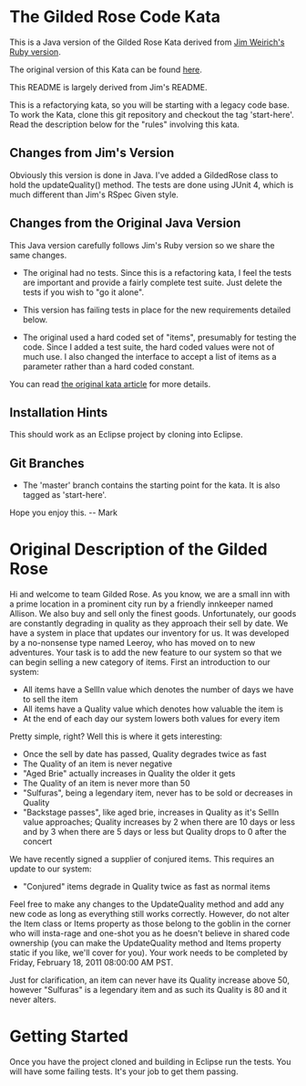 # The Gilded Rose Code Kata

This is a Java version of the Gilded Rose Kata derived from 
[Jim Weirich's Ruby version](https://github.com/jimweirich/gilded_rose_kata).

The original version of this Kata can be found 
[here](http://iamnotmyself.com/2011/02/13/refactor-this-the-gilded-rose-kata/).

This README is largely derived from Jim's README.

This is a refactorying kata, so you will be starting with a legacy
code base.  To work the Kata, clone this git repository and checkout
the tag 'start-here'. Read the description below for the "rules"
involving this kata.

## Changes from Jim's Version

Obviously this version is done in Java. I've added a GildedRose class to hold the 
updateQuality() method. The tests are done using JUnit 4, which is much different than
Jim's RSpec Given style.

## Changes from the Original Java Version

This Java version carefully follows Jim's Ruby version so we share the same changes.

* The original had no tests.  Since this is a refactoring kata, I feel
  the tests are important and provide a fairly complete test suite.
  Just delete the tests if you wish to "go it alone".
  
* This version has failing tests in place for the new requirements detailed
  below.

* The original used a hard coded set of "items", presumably for
  testing the code.  Since I added a test suite, the hard coded values
  were not of much use.  I also changed the interface to accept a list of
  items as a parameter rather than a hard coded constant.

You can read
[the original kata article](http://iamnotmyself.com/2011/02/13/refactor-this-the-gilded-rose-kata/) for more details.

## Installation Hints

This should work as an Eclipse project by cloning into Eclipse.

## Git Branches

* The 'master' branch contains the starting point for the kata.  It is
  also tagged as 'start-here'.

Hope you enjoy this.     -- Mark


# Original Description of the Gilded Rose

Hi and welcome to team Gilded Rose. As you know, we are a small inn
with a prime location in a prominent city run by a friendly innkeeper
named Allison. We also buy and sell only the finest
goods. Unfortunately, our goods are constantly degrading in quality as
they approach their sell by date. We have a system in place that
updates our inventory for us. It was developed by a no-nonsense type
named Leeroy, who has moved on to new adventures. Your task is to add
the new feature to our system so that we can begin selling a new
category of items. First an introduction to our system:

- All items have a SellIn value which denotes the number of days we
  have to sell the item
- All items have a Quality value which denotes how valuable the item
  is
- At the end of each day our system lowers both values for every item

Pretty simple, right? Well this is where it gets interesting:

  - Once the sell by date has passed, Quality degrades twice as fast
  - The Quality of an item is never negative
  - "Aged Brie" actually increases in Quality the older it gets
  - The Quality of an item is never more than 50
  - "Sulfuras", being a legendary item, never has to be sold or
    decreases in Quality
  - "Backstage passes", like aged brie, increases in Quality as it's
    SellIn value approaches; Quality increases by 2 when there are 10
    days or less and by 3 when there are 5 days or less but Quality
    drops to 0 after the concert

We have recently signed a supplier of conjured items. This requires an update to our system:

- "Conjured" items degrade in Quality twice as fast as normal items

Feel free to make any changes to the UpdateQuality method and add any
new code as long as everything still works correctly. However, do not
alter the Item class or Items property as those belong to the goblin
in the corner who will insta-rage and one-shot you as he doesn't
believe in shared code ownership (you can make the UpdateQuality
method and Items property static if you like, we'll cover for
you). Your work needs to be completed by Friday, February 18, 2011
08:00:00 AM PST.

Just for clarification, an item can never have its Quality increase
above 50, however "Sulfuras" is a legendary item and as such its
Quality is 80 and it never alters.

# Getting Started

Once you have the project cloned and building in Eclipse run the tests.
You will have some failing tests. It's your job to get them passing.